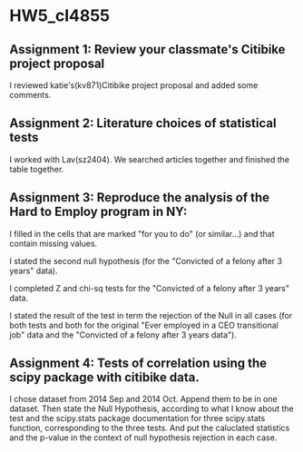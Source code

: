 # HW5_cl4855

## Assignment 1: Review your classmate's Citibike project proposal
I reviewed katie's(kv871)Citibike project proposal and added some comments. 

## Assignment 2: Literature choices of statistical tests
I worked with Lav(sz2404). We searched articles together and finished the table together.

## Assignment 3: Reproduce the analysis of the Hard to Employ program in NY:
I filled in the cells that are marked "for you to do" (or similar...) and that contain missing values.

I stated the second null hypothesis (for the "Convicted of a felony after 3 years" data).

I completed Z and chi-sq tests for the "Convicted of a felony after 3 years" data.

I stated the result of the test in term the rejection of the Null in all cases (for both tests and both for the original "Ever employed in a CEO transitional job" data and the "Convicted of a felony after 3 years data").

## Assignment 4: Tests of correlation using the scipy package with citibike data.

I chose dataset from 2014 Sep and 2014 Oct. Append them to be in one dataset. Then state the Null Hypothesis, according to what I know about the test and the scipy.stats package documentation for three scipy.stats function, corresponding to the three tests. And put the caluclated statistics and the p-value in the context of null hypothesis rejection in each case.